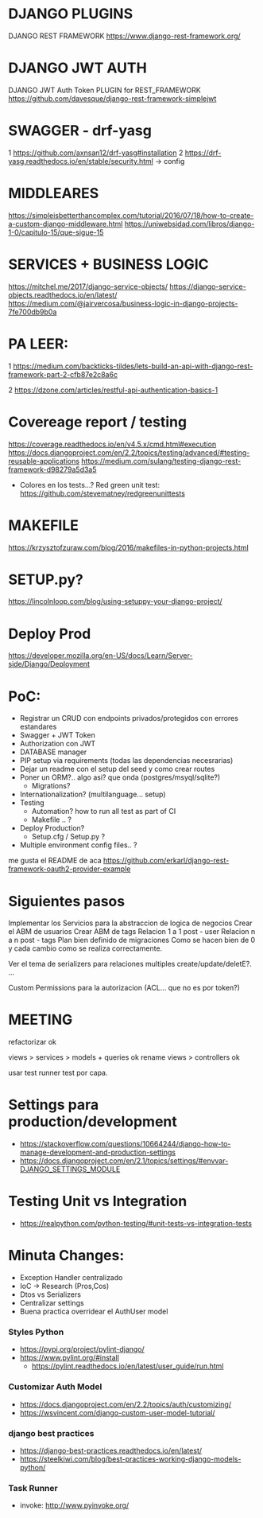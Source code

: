 # DJANGO PLUGINS
DJANGO REST FRAMEWORK
https://www.django-rest-framework.org/

# DJANGO JWT AUTH 
DJANGO JWT Auth Token PLUGIN for REST_FRAMEWORK
https://github.com/davesque/django-rest-framework-simplejwt

# SWAGGER - drf-yasg
1 https://github.com/axnsan12/drf-yasg#installation
2 https://drf-yasg.readthedocs.io/en/stable/security.html -> config

# MIDDLEARES
https://simpleisbetterthancomplex.com/tutorial/2016/07/18/how-to-create-a-custom-django-middleware.html
https://uniwebsidad.com/libros/django-1-0/capitulo-15/que-sigue-15
# SERVICES + BUSINESS LOGIC
https://mitchel.me/2017/django-service-objects/
https://django-service-objects.readthedocs.io/en/latest/
https://medium.com/@jairvercosa/business-logic-in-django-projects-7fe700db9b0a

# PA LEER:
1 https://medium.com/backticks-tildes/lets-build-an-api-with-django-rest-framework-part-2-cfb87e2c8a6c

2 https://dzone.com/articles/restful-api-authentication-basics-1

# Covereage report / testing
https://coverage.readthedocs.io/en/v4.5.x/cmd.html#execution
https://docs.djangoproject.com/en/2.2/topics/testing/advanced/#testing-reusable-applications
https://medium.com/sulang/testing-django-rest-framework-d98279a5d3a5
- Colores en los tests...?
 Red green unit test: https://github.com/stevematney/redgreenunittests

# MAKEFILE
https://krzysztofzuraw.com/blog/2016/makefiles-in-python-projects.html

# SETUP.py?
https://lincolnloop.com/blog/using-setuppy-your-django-project/

# Deploy Prod
https://developer.mozilla.org/en-US/docs/Learn/Server-side/Django/Deployment

# PoC:
- Registrar un CRUD con endpoints privados/protegidos con errores estandares
- Swagger + JWT Token
- Authorization con JWT
- DATABASE manager
- PIP setup via requirements (todas las dependencias necesrarias)
- Dejar un readme con el setup del seed y como crear routes
- Poner un ORM?.. algo asi? que onda (postgres/msyql/sqlite?)
  - Migrations?
- Internationalization? (multilanguage... setup)
- Testing
  - Automation? how to run all test as part of CI
  - Makefile .. ?
- Deploy Production?
  - Setup.cfg / Setup.py ?
- Multiple environment config files.. ? 



me gusta el README de aca
https://github.com/erkarl/django-rest-framework-oauth2-provider-example

# Siguientes pasos
Implementar los Servicios para la abstraccion de logica de negocios
Crear el ABM de usuarios
Crear ABM de tags
Relacion 1 a 1 post - user
Relacion n a n post - tags
Plan bien definido de migraciones
Como se hacen bien de 0 y cada cambio como se realiza correctamente.

Ver el tema de serializers para relaciones multiples
create/update/deletE?. ... 

Custom Permissions para la autorizacion (ACL... que no es por token?)

# MEETING
refactorizar  ok

views > services > models + queries ok
rename views > controllers ok

usar test runner
test por capa.

# Settings para production/development
- https://stackoverflow.com/questions/10664244/django-how-to-manage-development-and-production-settings
- https://docs.djangoproject.com/en/2.1/topics/settings/#envvar-DJANGO_SETTINGS_MODULE

# Testing Unit vs Integration
- https://realpython.com/python-testing/#unit-tests-vs-integration-tests

# Minuta Changes:
- Exception Handler centralizado
- IoC -> Research (Pros,Cos)
- Dtos vs Serializers
- Centralizar settings
- Buena practica overridear el AuthUser model





### Styles Python
- https://pypi.org/project/pylint-django/
- https://www.pylint.org/#install
  - https://pylint.readthedocs.io/en/latest/user_guide/run.html

### Customizar Auth Model
- https://docs.djangoproject.com/en/2.2/topics/auth/customizing/
- https://wsvincent.com/django-custom-user-model-tutorial/

### django best practices 
- https://django-best-practices.readthedocs.io/en/latest/
- https://steelkiwi.com/blog/best-practices-working-django-models-python/

### Task Runner
- invoke: http://www.pyinvoke.org/